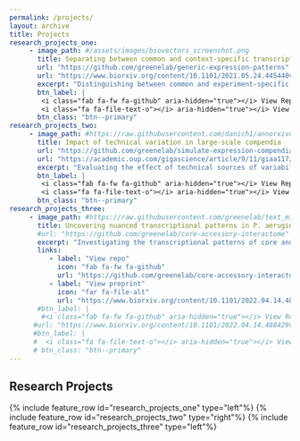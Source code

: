 ```yaml
---
permalink: /projects/
layout: archive
title: Projects
research_projects_one:
     - image_path: #/assets/images/biovectors_screenshot.png
       title: Separating between common and context-specific transcriptional responses
       url: "https://github.com/greenelab/generic-expression-patterns"
       url: "https://www.biorxiv.org/content/10.1101/2021.05.24.445440v3.full.pdf"
       excerpt: "Distinguishing between common and experiment-specific transcriptional signals using a generative neural network."
       btn_label: |
        <i class="fab fa-fw fa-github" aria-hidden="true"></i> View Repo
        <i class="fa fa-file-text-o"></i> aria-hidden="true"></i> View preprint
       btn_class: "btn--primary"
research_projects_two:
     - image_path: #https://raw.githubusercontent.com/danich1/annorxiver/65ee4a556ab69f2308e5e4d9192905e8cfec3728/figure_generation/output/Figure_2.png
       title: Impact of technical variation in large-scale compendia
       url: "https://github.com/greenelab/simulate-expression-compendia"
       url: "https://academic.oup.com/gigascience/article/9/11/giaa117/5952607"
       excerpt: "Evaluating the effect of technical sources of variability in large-scale gene expression compendia."
       btn_label: |
        <i class="fab fa-fw fa-github" aria-hidden="true"></i> View Repo
        <i class="fa fa-file-text-o"></i> aria-hidden="true"></i> View publication
       btn_class: "btn--primary"
research_projects_three:
     - image_path: #https://raw.githubusercontent.com/greenelab/text_mined_hetnet_manuscript/3a040e78114208417d2b1784ae558fb323eabe01/content/images/figures/hetionet/metagraph_highlighted_edges.png
       title: Uncovering nuanced transcriptional patterns in P. aeruginosa compendium
       #url: "https://github.com/greenelab/core-accessory-interactome"
       excerpt: "Investigating the transcriptional patterns of core and accessory gene expression in PAO1 and PA14 strains in a compendium containing thousands of samples from hundreds of distinct experiments."
       links:
          - label: "View repo"
            icon: "fab fa-fw fa-github"
            url: "https://github.com/greenelab/core-accessory-interactome"
          - label: "View preprint"
            icon: "far fa-file-alt"
            url: "https://www.biorxiv.org/content/10.1101/2022.04.14.488429v1.full.pdf"
       #btn_label: |
        #<i class="fab fa-fw fa-github" aria-hidden="true"></i> View Repo
      #url: "https://www.biorxiv.org/content/10.1101/2022.04.14.488429v1.full.pdf"
      #btn_label: |
      #  <i class="fa fa-file-text-o"></i> aria-hidden="true"></i> View preprint
      # btn_class: "btn--primary"
---
```


## Research Projects

{% include feature_row id="research_projects_one" type="left"%}
{% include feature_row id="research_projects_two" type="right"%}
{% include feature_row id="research_projects_three" type="left"%}
